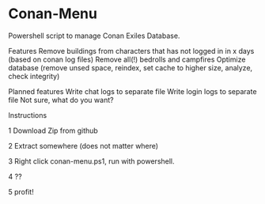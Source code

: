 # Conan-Menu

Powershell script to manage Conan Exiles Database.

Features
Remove buildings from characters that has not logged in in x days (based on conan log files)
Remove all(!) bedrolls and campfires
Optimize database (remove unsed space, reindex, set cache to higher size, analyze, check integrity)

Planned features
Write chat logs to separate file
Write login logs to separate file
Not sure, what do you want?

Instructions


1 Download Zip from github


2 Extract somewhere (does not matter where)


3 Right click conan-menu.ps1, run with powershell.


4 ??


5 profit!


